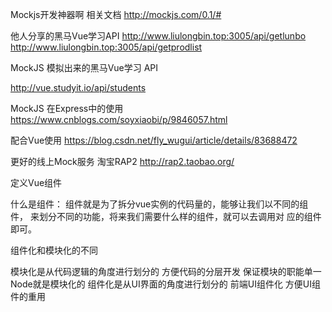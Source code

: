 Mockjs开发神器啊
相关文档
http://mockjs.com/0.1/#

他人分享的黑马Vue学习API 
http://www.liulongbin.top:3005/api/getlunbo
http://www.liulongbin.top:3005/api/getprodlist

MockJS 模拟出来的黑马Vue学习 API

http://vue.studyit.io/api/students

MockJS 在Express中的使用
https://www.cnblogs.com/soyxiaobi/p/9846057.html

配合Vue使用
https://blog.csdn.net/fly_wugui/article/details/83688472

更好的线上Mock服务 淘宝RAP2
http://rap2.taobao.org/

定义Vue组件

什么是组件：
组件就是为了拆分vue实例的代码量的，能够让我们以不同的组件，
来划分不同的功能，将来我们需要什么样的组件，就可以去调用对
应的组件即可。

组件化和模块化的不同

模块化是从代码逻辑的角度进行划分的 方便代码的分层开发 保证模块的职能单一 Node就是模块化的
组件化是从UI界面的角度进行划分的 前端UI组件化  方便UI组件的重用


